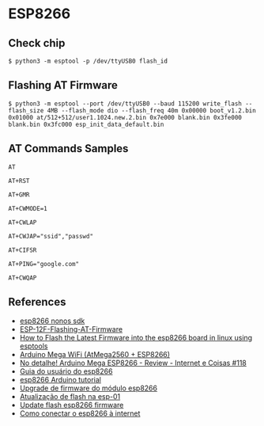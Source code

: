 # ESP8266

## Check chip

```
$ python3 -m esptool -p /dev/ttyUSB0 flash_id
```

## Flashing AT Firmware

```
$ python3 -m esptool --port /dev/ttyUSB0 --baud 115200 write_flash --flash_size 4MB --flash_mode dio --flash_freq 40m 0x00000 boot_v1.2.bin 0x01000 at/512+512/user1.1024.new.2.bin 0x7e000 blank.bin 0x3fe000 blank.bin 0x3fc000 esp_init_data_default.bin
```

## AT Commands Samples

```
AT

AT+RST

AT+GMR

AT+CWMODE=1

AT+CWLAP

AT+CWJAP="ssid","passwd"

AT+CIFSR

AT+PING="google.com"

AT+CWQAP
```

## References

- [esp8266 nonos sdk](https://github.com/espressif/ESP8266_NONOS_SDK/releases)
- [ESP-12F-Flashing-AT-Firmware](https://www.instructables.com/ESP-12F-Flashing-AT-Firmware/)
- [How to Flash the Latest Firmware into the esp8266 board in linux using esptools](https://karibe.co.ke/2018/10/how-to-flash-the-latest-firmware-into-the-esp8266-board-in-linux-using-esptools/)
- [Arduino Mega WiFi (AtMega2560 + ESP8266)](https://robotdyn.com/mega-wifi-r3-atmega2560-esp8266-flash-32mb-usb-ttl-ch340g-micro-usb.html)
- [No detalhe! Arduino Mega ESP8266 - Review - Internet e Coisas #118](https://www.youtube.com/watch?v=FV8TN7BZxBw)
- [Guia do usuário do esp8266](https://www.filipeflop.com/blog/guia-do-usuario-do-esp8266/)
- [esp8266 Arduino tutorial](https://www.filipeflop.com/blog/esp8266-arduino-tutorial/)
- [Upgrade de firmware do módulo esp8266](https://www.filipeflop.com/blog/upgrade-de-firmware-do-modulo-esp8266/)
- [Atualização de flash na esp-01](https://www.embarcados.com.br/atualizacao-de-flash-na-esp-01/)
- [Update flash esp8266 firmware](https://www.electronicshub.org/update-flash-esp8266-firmware/)
- [Como conectar o esp8266 à internet](https://www.filipeflop.com/blog/como-conectar-o-esp8266-a-internet/)
